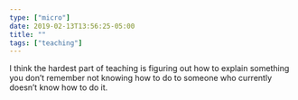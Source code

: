 ```yaml
---
type: ["micro"]
date: 2019-02-13T13:56:25-05:00
title: ""
tags: ["teaching"]
---
```

I think the hardest part of teaching is figuring out how to explain something you don’t remember not knowing how to do to someone who currently doesn’t know how to do it.

